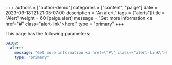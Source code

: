 +++
authors = ["author-demo"]
categories = ["content", "paige"]
date = 2023-09-18T21:21:05-07:00
description = "An alert."
tags = ["alerts"]
title = "Alert"
weight = 60
[paige.alert]
message = "Get more information <a href=\"#\" class=\"alert-link\">here</a>."
type = "primary"
+++

This page has the following parameters:

```yaml
paige:
  alert:
    message: "Get more information <a href=\"#\" class=\"alert-link\">here</a>."
    type: "primary"
```
